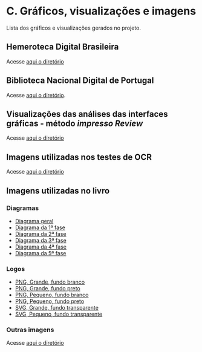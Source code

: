 # C. Gráficos, visualizações e imagens

Lista dos gráficos e visualizações gerados no projeto.

## Hemeroteca Digital Brasileira

Acesse [aqui o diretório](https://github.com/ericbrasiln/hemdig-framework/tree/main/repositorios/BND-BR/charts)

## Biblioteca Nacional Digital de Portugal

Acesse [aqui o diretório](https://github.com/ericbrasiln/hemdig-framework/tree/main/repositorios/BND-PT/charts).

## Visualizações  das análises das interfaces gráficas - método *impresso Review*

Acesse [aqui o diretório](https://github.com/ericbrasiln/hemdig-framework/tree/main/repositorios/AVA_INTERFACES/impresso_review_method/charts)

## Imagens utilizadas nos testes de OCR

Acesse [aqui o diretório](https://github.com/ericbrasiln/hemdig-framework/tree/main/ocr_olr/imgs)

## Imagens utilizadas no livro

### Diagramas

- [Diagrama geral](../assets/images/full-diagram.png)
- [Diagrama da 1ª fase](../assets/images/1fase_mermaid-diagram-2023-08-21-171600.png)
- [Diagrama da 2ª fase](../assets/images/2fase_mermaid-diagram-2023-08-21-172523.png)
- [Diagrama da 3ª fase](../assets/images/3fase_mermaid-diagram-2023-08-21-173800.png)
- [Diagrama da 4ª fase](../assets/images/4fase_mermaid-diagram-2023-08-21-225902.png)
- [Diagrama da 5ª fase](../assets/images/5fase_mermaid-diagram-2023-08-21-225829.png)

### Logos

- [PNG, Grande, fundo branco](../assets/images/logos/logo-lg-white.png)
- [PNG, Grande, fundo preto](../assets/images/logos/logo-lg-black.png)
- [PNG, Pequeno, fundo branco](../assets/images/logos/logo-sm-white.png)
- [PNG, Pequeno, fundo preto](../assets/images/logos/logo-sm-black.png)
- [SVG, Grande, fundo transparente](../assets/images/logos/logo-lg.svg)
- [SVG, Pequeno, fundo transparente](../assets/images/logos/logo-sm.svg)

### Outras imagens

Acesse [aqui o diretório](https://github.com/ericbrasiln/hemdig-framework/tree/main/book/assets/images)